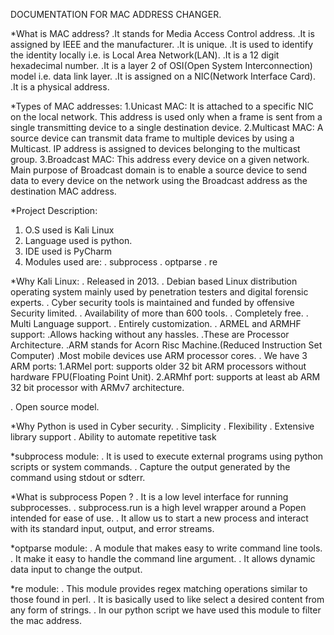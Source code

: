 DOCUMENTATION FOR MAC ADDRESS CHANGER.

*What is MAC address?
.It stands for Media Access Control address.
.It is assigned by IEEE and the manufacturer.
.It is unique.
.It is used to identify the identity locally i.e. is Local Area Network(LAN).
.It is a 12 digit hexadecimal number.
.It is a layer 2 of OSI(Open System Interconnection) model i.e. data link layer.
.It is assigned on a NIC(Network Interface Card).
.It is a physical address.

*Types of MAC addresses:
1.Unicast MAC: It is attached to a specific NIC on the local network. This address is used only when a frame is sent from a single transmitting device to a single destination device.
2.Multicast MAC: A source device can transmit data frame to multiple devices by using a Multicast. IP address is assigned to devices belonging to the multicast group.
3.Broadcast MAC: This address every device on a given network. Main purpose of Broadcast domain is to  enable a source device to send data to every device on the network using the Broadcast address as the destination MAC address.

*Project Description:
1. O.S used is Kali Linux
2. Language used is python.
3. IDE used is PyCharm
4. Modules used are:
   . subprocess
   . optparse
   . re 


*Why Kali Linux:
. Released in 2013.
. Debian based Linux distribution operating system mainly used by penetration testers and digital forensic experts.
. Cyber security tools is maintained and funded by offensive Security limited.
. Availability of more than 600 tools.
. Completely free.
. Multi Language support.
. Entirely customization.
. ARMEL and ARMHF support: .Allows hacking without any hassles.
                           .These are Processor Architecture.
                           .ARM stands for Acorn Risc Machine.(Reduced Instruction Set Computer)
                           .Most mobile devices use ARM processor cores.
. We have 3 ARM ports:
1.ARMel port: supports older 32 bit ARM processors without hardware FPU(Floating Point Unit).
2.ARMhf port: supports at least ab ARM 32 bit processor with ARMv7 architecture.

. Open source model.

*Why Python is used in Cyber security.
. Simplicity
. Flexibility
. Extensive library support
. Ability to automate repetitive task


*subprocess module:
. It is used to execute external programs using python scripts or system commands.
. Capture the output generated by the command using stdout or sdterr.

*What is subprocess Popen ? 
. It is a low level interface for running subprocesses.
. subprocess.run is a high level wrapper around a Popen intended for ease of use.
. It allow us to start a new process and interact with its standard input, output, and error streams.

*optparse module:
. A module that makes easy to write command line tools.
. It make it easy to handle the command line argument.
. It allows dynamic data input to change the output.

*re module:
. This module provides regex matching operations similar to those found in perl.
. It is basically used to like select a desired content from any form of strings.
. In our python script we have used this module to filter the mac address.
